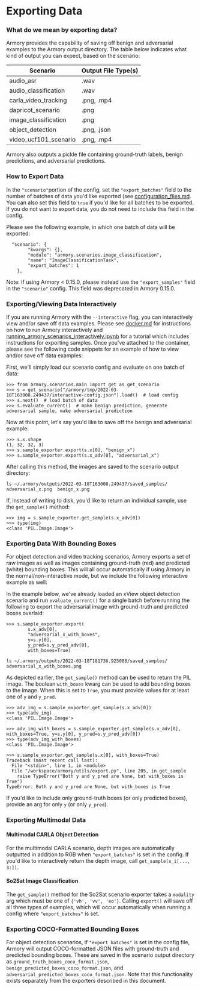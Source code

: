 # Exporting Data


### What do we mean by exporting data?
Armory provides the capability of saving off benign and adversarial examples
to the Armory output directory. The table below indicates what kind of output
you can expect, based on the scenario:

| Scenario               | Output File Type(s) | 
|------------------------|---------------------|
| audio_asr              | .wav                | 
| audio_classification   | .wav                |          | 
| carla_video_tracking   | .png, .mp4          | 
| dapricot_scenario      | .png                | 
| image_classification   | .png                | 
| object_detection       | .png, .json         | 
| video_ucf101_scenario  | .png, .mp4          | 

Armory also outputs a pickle file containing ground-truth labels, benign predictions, and adversarial predictions.

### How to Export Data
In the `"scenario"`portion of the config, set the `"export_batches"` field to the
number of batches of data you'd like exported (see [configuration_files.md](configuration_files.md#exporting-data). You can also set this field to `true` if 
you'd like for all batches to be exported. If you do not want to export data, you do 
not need to include this field in the config. 

Please see the following example, in which one batch of data will be exported:

```commandline
  "scenario": {
        "kwargs": {},
        "module": "armory.scenarios.image_classification",
        "name": "ImageClassificationTask",
        "export_batches": 1
    },

```


Note: If using Armory < 0.15.0, please instead use the `"export_samples"` field in the `"scenario"` config. This field was deprecated in Armory 0.15.0.


### Exporting/Viewing Data Interactively
If you are running Armory with the `--interactive` flag, you can interactively view and/or save off data examples. 
Please see [docker.md](docker.md#interactive-use) for instructions on how to run Armory interactively and [running_armory_scenarios_interactively.ipynb](../notebooks/running_armory_scenarios_interactively.ipynb) for a tutorial which includes instructions for exporting samples. Once you've attached
to the container, please see the following code snippets for an example of how to view and/or save off data examples:

First, we'll simply load our scenario config and evaluate on one batch of data:
```commandline
>>> from armory.scenarios.main import get as get_scenario
>>> s = get_scenario("/armory/tmp/2022-03-18T163008.249437/interactive-config.json").load()  # load config
>>> s.next()  # load batch of data
>>> s.evaluate_current()  # make benign prediction, generate adversarial sample, make adversarial prediction
```

Now at this point, let's say you'd like to save off the benign and adversarial example:
```commandline
>>> s.x.shape
(1, 32, 32, 3)
>>> s.sample_exporter.export(s.x[0], "benign_x")
>>> s.sample_exporter.export(s.x_adv[0], "adversarial_x")
```

After calling this method, the images are saved to the scenario output directory:
```commandline
ls ~/.armory/outputs/2022-03-18T163008.249437/saved_samples/
adversarial_x.png  benign_x.png
```

If, instead of writing to disk, you'd like to return an individual sample, use the `get_sample()` method:
```commandline
>>> img = s.sample_exporter.get_sample(s.x_adv[0])
>>> type(img)
<class 'PIL.Image.Image'>
```

### Exporting Data With Bounding Boxes
For object detection and video tracking scenarios, Armory exports a set of raw images as well as images containing ground-truth (red) 
and predicted (white) bounding boxes. This will all occur automatically if using Armory in the normal/non-interactive mode, but we include
the following interactive example as well:

In the example below, we've already loaded an xView object detection scenario and run `evaluate_current()` for a single batch before running the following to export
the adversarial image with ground-truth and predicted boxes overlaid:
```commandline
>>> s.sample_exporter.export(
        s.x_adv[0], 
        "adversarial_x_with_boxes", 
        y=s.y[0], 
        y_pred=s.y_pred_adv[0], 
        with_boxes=True)
```


```commandline
ls ~/.armory/outputs/2022-03-18T181736.925088/saved_samples/
adversarial_x_with_boxes.png
```

As depicted earlier, the `get_sample()` method can be used to return the PIL image. The boolean `with_boxes` kwarg can be used to add
bounding boxes to the image. When this is set to `True`, you must provide values for at least one of `y` and `y_pred`.
```commandline
>>> adv_img = s.sample_exporter.get_sample(s.x_adv[0])
>>> type(adv_img)
<class 'PIL.Image.Image'>

>>> adv_img_with_boxes = s.sample_exporter.get_sample(s.x_adv[0], with_boxes=True, y=s.y[0], y_pred=s.y_pred_adv[0])
>>> type(adv_img_with_boxes)
<class 'PIL.Image.Image'>

>>> s.sample_exporter.get_sample(s.x[0], with_boxes=True)
Traceback (most recent call last):
  File "<stdin>", line 1, in <module>
  File "/workspace/armory/utils/export.py", line 205, in get_sample
    raise TypeError("Both y and y_pred are None, but with_boxes is True")
TypeError: Both y and y_pred are None, but with_boxes is True

```
If you'd like to include only ground-truth boxes (or only predicted boxes), provide an arg for only `y` (or only `y_pred`).


### Exporting Multimodal Data
#### Multimodal CARLA Object Detection
For the multimodal CARLA scenario, depth images are automatically outputted in addition to RGB when `"export_batches"` is set in the config. If you'd like to interactively return the depth image, 
call `get_sample(x_i[..., 3:])`.

#### So2Sat Image Classification
The `get_sample()` method for the So2Sat scenario exporter takes a `modality` arg which must be one of `{'vh', 'vv', 'eo'}`. Calling `export()` will save off all three types of examples, which will occur automatically when running a config where `"export_batches"` is set.

### Exporting COCO-Formatted Bounding Boxes
For object detection scenarios, if `"export_batches"` is set in the config file, Armory will output COCO-formatted JSON
files with ground-truth and predicted bounding boxes. These are saved in the scenario output directory as 
`ground_truth_boxes_coco_format.json`, `benign_predicted_boxes_coco_format.json`, and `adversarial_predicted_boxes_coco_format.json`. Note that
this functionality exists separately from the exporters described in this document.
